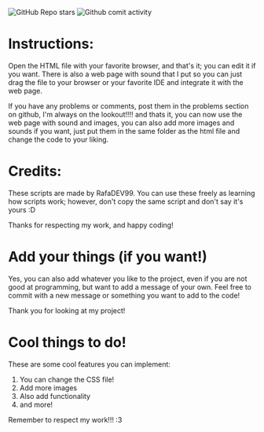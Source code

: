 ![GitHub Repo stars](https://img.shields.io/github/stars/RafaDEV99/Pagina-web-simple)
![Github comit activity](https://img.shields.io/github/commit-activity/m/RafaDEV99/Pagina-web-simple)

# Instructions:
Open the HTML file with your favorite browser, and that's it; you can edit it if you want. There is also a web page with sound that I put so you can just drag the file to your
browser or your favorite IDE and integrate it with the web page.

If you have any problems or comments, post them in the problems section on github, I'm always on the lookout!!!!
and thats it, you can now use the web page with sound and images, you can also add more images and sounds if you want, just put them in the same folder as the html file and change the code to your liking.

# Credits:
These scripts are made by RafaDEV99. You can use these freely as learning how scripts work; however, don't copy the same script and don't say it's yours :D

Thanks for respecting my work, and happy coding!

# Add your things (if you want!)
Yes, you can also add whatever you like to the project, even if you are not good at programming, but want to add a message of your own. Feel free to commit with a new message or something you want to add to the code!

Thank you for looking at my project!

# Cool things to do!
These are some cool features you can implement:
1. You can change the CSS file!
2. Add more images
3. Also add functionality
4. and more!

Remember to respect my work!!! :3
